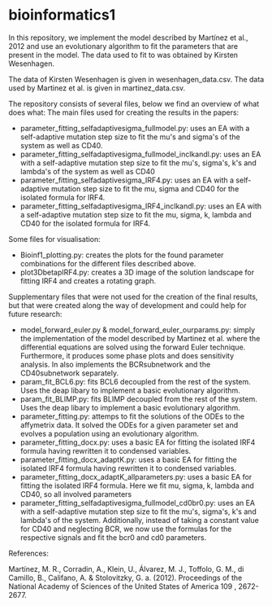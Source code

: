 # bioinformatics1

In this repository, we implement the model described by Martínez et al., 2012 and use an evolutionary algorithm to fit the parameters that are present in the model. The data used to fit to was obtained by Kirsten Wesenhagen.

The data of Kirsten Wesenhagen is given in wesenhagen_data.csv. The data used by Martinez et al. is given in martinez_data.csv.

The repository consists of several files, below we find an overview of what does what:
The main files used for creating the results in the papers:
- parameter_fitting_selfadaptivesigma_fullmodel.py: uses an EA with a self-adaptive mutation step size to fit the mu's and sigma's of the system as well as CD40.
- parameter_fitting_selfadaptivesigma_fullmodel_inclkandl.py: uses an EA with a self-adaptive mutation step size to fit the mu's, sigma's, k's and lambda's of the system as well as CD40
- parameter_fitting_selfadaptivesigma_IRF4.py: uses an EA with a self-adaptive mutation step size to fit the mu, sigma and CD40 for the isolated formula for IRF4.
- parameter_fitting_selfadaptivesigma_IRF4_inclkandl.py: uses an EA with a self-adaptive mutation step size to fit the mu, sigma, k, lambda and CD40 for the isolated formula for IRF4.

Some files for visualisation:
- Bioinf1_plotting.py: creates the plots for the found parameter combinations for the different files described above.
- plot3DbetapIRF4.py: creates a 3D image of the solution landscape for fitting IRF4 and creates a rotating graph.

Supplementary files that were not used for the creation of the final results, but that were created along the way of development and could help for future research:
- model_forward_euler.py & model_forward_euler_ourparams.py: simply the implementation of the model described by Martinez et al. where the differential equations are solved using the forward Euler technique. Furthermore, it produces some phase plots and does sensitivity analysis. In also implements the BCRsubnetwork and the CD40subnetwork separately.
- param_fit_BCL6.py: fits BCL6 decoupled from the rest of the system. Uses the deap libary to implement a basic evolutionary algorithm.
- param_fit_BLIMP.py: fits BLIMP decoupled from the rest of the system. Uses the deap libary to implement a basic evolutionary algorithm.
- parameter_fitting.py: attemps to fit the solutions of the ODEs to the affymetrix data. It solved the ODEs for a given parameter set and evolves a population using an evolutionary algorithm.
- parameter_fitting_docx.py: uses a basic EA for fitting the isolated IRF4 formula having rewritten it to condensed variables.
- parameter_fitting_docx_adaptK.py: uses a basic EA for fitting the isolated IRF4 formula having rewritten it to condensed variables.
- parameter_fitting_docx_adaptK_allparameters.py: uses a basic EA for fitting the isolated IRF4 formula. Here we fit mu, sigma, k, lambda and CD40, so all involved parameters
- parameter_fitting_selfadaptivesigma_fullmodel_cd0br0.py: uses an EA with a self-adaptive mutation step size to fit the mu's, sigma's, k's and lambda's of the system. Additionally, instead of taking a constant value for CD40 and neglecting BCR, we now use the formulas for the respective signals and fit the bcr0 and cd0 parameters.

References:

Martínez, M. R., Corradin, A., Klein, U., Álvarez, M. J., Toffolo, G. M., di Camillo, B., Califano, A. & Stolovitzky, G. a. (2012). Proceedings of the National Academy of Sciences   of the United States of America 109 , 2672-2677.
